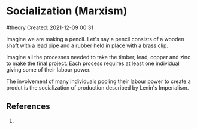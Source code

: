 # Socialization (Marxism)
#theory
Created: 2021-12-09 00:31

Imagine we are making a pencil. Let's say a pencil consists of a wooden shaft with a lead pipe and a rubber held in place with a brass clip.

Imagine all the processes needed to take the timber, lead, copper and zinc to make the final project. Each process requires at least one individual giving some of their labour power. 

The involvement of many individuals pooling their labour power to create a produt is the socialization of production described by Lenin's Imperialism. 

## References
1. 